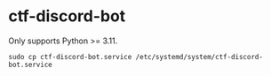 # ctf-discord-bot

Only supports Python >= 3.11.

```
sudo cp ctf-discord-bot.service /etc/systemd/system/ctf-discord-bot.service
```
